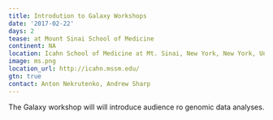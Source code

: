 ```yaml
---
title: Introdution to Galaxy Workshops
date: '2017-02-22'
days: 2
tease: at Mount Sinai School of Medicine
continent: NA
location: Icahn School of Medicine at Mt. Sinai, New York, New York, United States
image: ms.png
location_url: http://icahn.mssm.edu/
gtn: true
contact: Anton Nekrutenko, Andrew Sharp
---
```

The Galaxy workshop will will introduce audience ro genomic data analyses.
